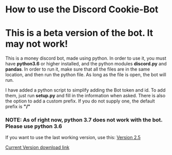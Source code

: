 # How to use the Discord Cookie-Bot

# This is a beta version of the bot. It may not work!

This is a money discord bot, made using python. In order to use it, you must have **python3.6** or higher installed, and the python modules **discord.py** and **pandas**. In order to run it, make sure that all the files are in the same location, and then run the python file. As long as the file is open, the bot will run.

I have added a python script to simplify adding the Bot token and id. To add them, just run **setup.py** and fill in the information when asked. There is also the option to add a custom prefix. If you do not supply one, the default prefix is **"/"**

### NOTE: As of right now, python 3.7 does not work with the bot. Please use python 3.6

If you want to use the last working version, use this: [Version 2.5](https://github.com/The-Canadians-Friend/Cookie-Bot/releases/tag/v2.5)

[Current Version download link](https://github.com/The-Canadians-Friend/Cookie-Bot/archive/master.zip)
